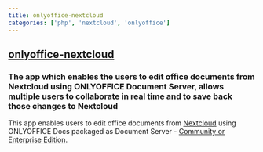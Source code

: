 ```yaml
---
title: onlyoffice-nextcloud
categories: ['php', 'nextcloud', 'onlyoffice']
---
```

## [onlyoffice-nextcloud](https://github.com/ONLYOFFICE/onlyoffice-nextcloud)

### The app which enables the users to edit office documents from Nextcloud using ONLYOFFICE Document Server, allows multiple users to collaborate in real time and to save back those changes to Nextcloud


This app enables users to edit office documents from [Nextcloud](https://nextcloud.com) using ONLYOFFICE Docs packaged as Document Server - [Community or Enterprise Edition](#onlyoffice-docs-editions).
